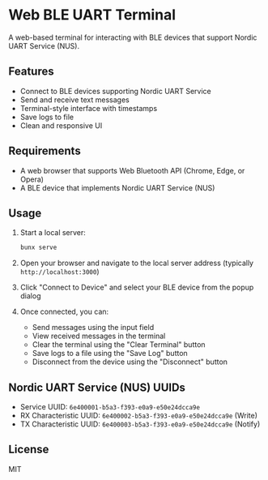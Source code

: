 # Web BLE UART Terminal

A web-based terminal for interacting with BLE devices that support Nordic UART Service (NUS).

## Features

- Connect to BLE devices supporting Nordic UART Service
- Send and receive text messages
- Terminal-style interface with timestamps
- Save logs to file
- Clean and responsive UI

## Requirements

- A web browser that supports Web Bluetooth API (Chrome, Edge, or Opera)
- A BLE device that implements Nordic UART Service (NUS)

## Usage

1. Start a local server:
   ```bash
   bunx serve
   ```

2. Open your browser and navigate to the local server address (typically `http://localhost:3000`)

3. Click "Connect to Device" and select your BLE device from the popup dialog

4. Once connected, you can:
   - Send messages using the input field
   - View received messages in the terminal
   - Clear the terminal using the "Clear Terminal" button
   - Save logs to a file using the "Save Log" button
   - Disconnect from the device using the "Disconnect" button

## Nordic UART Service (NUS) UUIDs

- Service UUID: `6e400001-b5a3-f393-e0a9-e50e24dcca9e`
- RX Characteristic UUID: `6e400002-b5a3-f393-e0a9-e50e24dcca9e` (Write)
- TX Characteristic UUID: `6e400003-b5a3-f393-e0a9-e50e24dcca9e` (Notify)

## License

MIT
